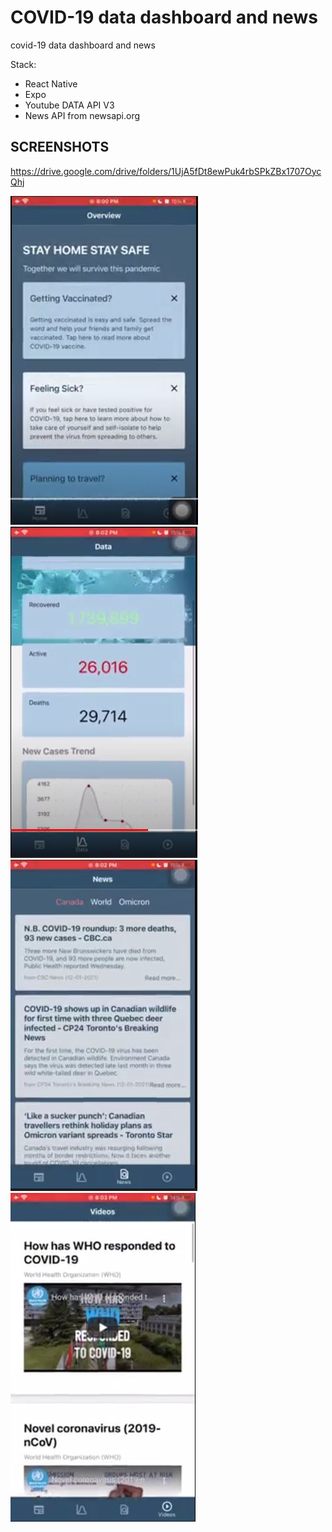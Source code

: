 # COVID-19 data dashboard and news
covid-19 data dashboard and news

Stack:
- React Native
- Expo
- Youtube DATA API V3
- News API from newsapi.org

## SCREENSHOTS
https://drive.google.com/drive/folders/1UjA5fDt8ewPuk4rbSPkZBx1707OycQhj

![image](https://github.com/shiyong5008/Mobile-develop/blob/main/covid%20info%20dashboard/screenshots/Capture1.JPG)
![image](https://github.com/shiyong5008/Mobile-develop/blob/main/covid%20info%20dashboard/screenshots/Capture2.JPG)
![image](https://github.com/shiyong5008/Mobile-develop/blob/main/covid%20info%20dashboard/screenshots/Capture3.JPG)
![image](https://github.com/shiyong5008/Mobile-develop/blob/main/covid%20info%20dashboard/screenshots/Capture4.JPG)